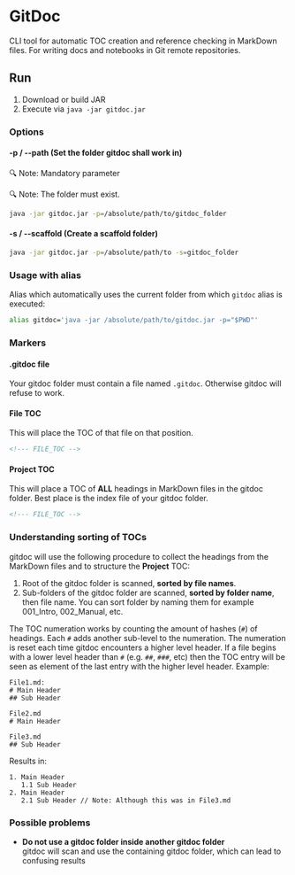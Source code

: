 <!--- PROJECT_TOC -->

# GitDoc

CLI tool for automatic TOC creation and reference checking in MarkDown files. For writing docs and notebooks in Git remote repositories.

## Run

1. Download or build JAR
2. Execute via `java -jar gitdoc.jar`

### Options

#### -p / --path (Set the folder gitdoc shall work in) 

:mag:  Note: Mandatory parameter

:mag:  Note: The folder must exist.

```bash
java -jar gitdoc.jar -p=/absolute/path/to/gitdoc_folder
```

#### -s / --scaffold (Create a scaffold folder)

```bash
java -jar gitdoc.jar -p=/absolute/path/to -s=gitdoc_folder
```

### Usage with alias

Alias which automatically uses the current folder from which `gitdoc` alias is executed:

```BASH
alias gitdoc='java -jar /absolute/path/to/gitdoc.jar -p="$PWD"'
```



### Markers

#### .gitdoc file

Your gitdoc folder must contain a file named `.gitdoc`. Otherwise gitdoc will refuse to work.

#### File TOC

This will place the TOC of that file on that position.

```html
<!--- FILE_TOC -->
```

#### Project TOC

This will place a TOC of **ALL** headings in MarkDown files in the gitdoc folder. Best place is the index file of your gitdoc folder.

```html
<!--- FILE_TOC -->
```

### Understanding sorting of TOCs

gitdoc will use the following procedure to collect the headings from the MarkDown files and to structure the **Project** TOC:

1. Root of the gitdoc folder is scanned, **sorted by file names**. 
2. Sub-folders of the gitdoc folder are scanned, **sorted by folder name**, then file name. You can sort folder by naming them for example 001_Intro, 002_Manual, etc.

The TOC numeration works by counting the amount of hashes (`#`) of headings. Each `#` adds another sub-level to the numeration. The numeration is reset each time gitdoc encounters a higher level header. If a file begins with a lower level header than `#` (e.g. `##`, `###`, etc) then the TOC entry will be seen as element of the last entry with the higher level header. Example:

```
File1.md:
# Main Header
## Sub Header

File2.md
# Main Header

File3.md
## Sub Header
```

Results in: 

```
1. Main Header
   1.1 Sub Header
2. Main Header
   2.1 Sub Header // Note: Although this was in File3.md
```

### Possible problems

- **Do not use a gitdoc folder inside another gitdoc folder**<br>gitdoc will scan and use the containing gitdoc folder, which can lead to confusing results